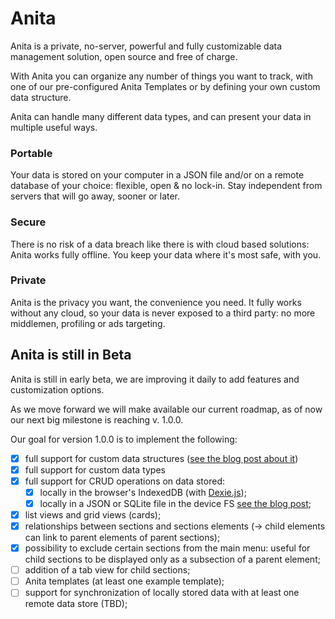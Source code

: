 # Anita

Anita is a private, no-server, powerful and fully customizable data management solution, open source and free of charge. 

With Anita you can organize any number of things you want to track, with one of our pre-configured Anita Templates or by defining your own custom data structure. 

Anita can handle many different data types, and can present your data in multiple useful ways.

### Portable

Your data is stored on your computer in a JSON file and/or on a remote database of your choice: flexible, open & no lock-in. Stay independent from servers that will go away, sooner or later.

### Secure

There is no risk of a data breach like there is with cloud based solutions: Anita works fully offline. You keep your data where it's most safe, with you.

### Private

Anita is the privacy you want, the convenience you need. It fully works without any cloud, so your data is never exposed to a third party: no more middlemen, profiling or ads targeting.

## Anita is still in Beta

Anita is still in early beta, we are improving it daily to add features and customization options.

As we move forward we will make available our current roadmap, as of now our next big milestone is reaching v. 1.0.0.

Our goal for version 1.0.0 is to implement the following:

- [X] full support for custom data structures ([see the blog post about it](https://anita-app.com/blog/articles/most-secure-cloud.html))
- [X] full support for custom data types
- [X] full support for CRUD operations on data stored:
  - [X] locally in the browser's IndexedDB (with [Dexie.js](https://dexie.org/));
  - [X] locally in a JSON or SQLite file in the device FS [see the blog post](https://anita-app.com/blog/articles/sqlite-in-a-pwa-with-file-system-access-api.html);
- [X] list views and grid views (cards);
- [X] relationships between sections and sections elements (-> child elements can link to parent elements of parent sections);
- [X] possibility to exclude certain sections from the main menu: useful for child sections to be displayed only as a subsection of a parent element;
- [ ] addition of a tab view for child sections;
- [ ] Anita templates (at least one example template); 
- [ ] support for synchronization of locally stored data with at least one remote data store (TBD);
